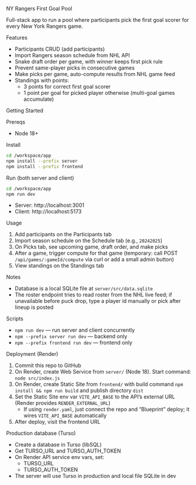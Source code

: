 NY Rangers First Goal Pool

Full-stack app to run a pool where participants pick the first goal scorer for every New York Rangers game.

Features
- Participants CRUD (add participants)
- Import Rangers season schedule from NHL API
- Snake draft order per game, with winner keeps first pick rule
- Prevent same-player picks in consecutive games
- Make picks per game, auto-compute results from NHL game feed
- Standings with points:
  - 3 points for correct first goal scorer
  - 1 point per goal for picked player otherwise (multi-goal games accumulate)

Getting Started

Prereqs
- Node 18+

Install
```bash
cd /workspace/app
npm install --prefix server
npm install --prefix frontend
```

Run (both server and client)
```bash
cd /workspace/app
npm run dev
```
- Server: http://localhost:3001
- Client: http://localhost:5173

Usage
1. Add participants on the Participants tab
2. Import season schedule on the Schedule tab (e.g., `20242025`)
3. On Picks tab, see upcoming game, draft order, and make picks
4. After a game, trigger compute for that game (temporary: call POST `/api/games/:gameId/compute` via curl or add a small admin button)
5. View standings on the Standings tab

Notes
- Database is a local SQLite file at `server/src/data.sqlite`
- The roster endpoint tries to read roster from the NHL live feed; if unavailable before puck drop, type a player id manually or pick after lineup is posted

Scripts
- `npm run dev` — run server and client concurrently
- `npm --prefix server run dev` — backend only
- `npm --prefix frontend run dev` — frontend only

Deployment (Render)
1. Commit this repo to GitHub
2. On Render, create Web Service from `server/` (Node 18). Start command: `node src/index.js`
3. On Render, create Static Site from `frontend/` with build command `npm install && npm run build` and publish directory `dist`
4. Set the Static Site env var `VITE_API_BASE` to the API’s external URL (Render provides `RENDER_EXTERNAL_URL`)
   - If using `render.yaml`, just connect the repo and “Blueprint” deploy; it wires `VITE_API_BASE` automatically
5. After deploy, visit the frontend URL

Production database (Turso)
- Create a database in Turso (libSQL)
- Get TURSO_URL and TURSO_AUTH_TOKEN
- On Render API service env vars, set:
  - TURSO_URL
  - TURSO_AUTH_TOKEN
- The server will use Turso in production and local file SQLite in dev

